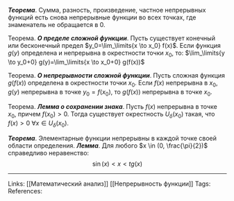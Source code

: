 ***Теорема***. Сумма, разность, произведение, частное непрерывных функций есть снова непрерывные функции во всех точках, где знаменатель не обращается в 0.

Теорема. ***О пределе сложной функции***. Пусть существует конечный или бесконечный предел $y_0=\lim_\limits{x \to x_0} f(x)$. Если функция $g(y)$ определена и непрерывна в окрестности точки $x_0$, то: 
$\lim_\limits{y \to y_0+0} g(y)=\lim_\limits{x \to x_0+0} g(f(x))$

Теорема. ***О непрерывности сложной функции***. Пусть сложная функция $g(f(x))$ определена в окрестности точки $x_0$. Если $f(x)$ непрерывна в $x_0$, $g(y)$ непрерывна в точке $y_0=f(x_0)$, то $g(f(x))$ непрерывна в точке $x_0$. 

Теорема. ***Лемма о сохранении знака***. Пусть $f(x)$ непрерывна в точке $x_0$, причем $f(x_0)>0$. Тогда существует окрестность $U_{\delta}(x_0)$ такая, что $f(x)>0 \ \forall x \in U_{\delta}(x_0)$.

***Теорема***. Элементарные функции непрерывны в каждой точке своей области определения. 
***Лемма***. Для любого $x \in (0, \frac{\pi}{2})$ справедливо неравенство:
$$\sin(x) < x < tg(x)$$

___
Links: [[Математический анализ]] [[Непрерывность функции]]
Tags:
References: